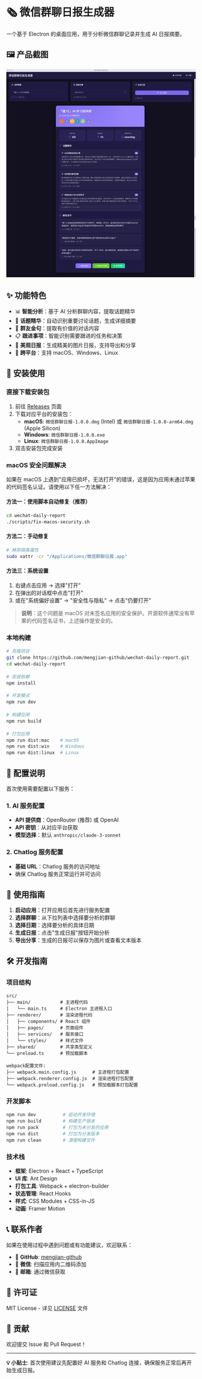 # 🗞️ 微信群聊日报生成器

一个基于 Electron 的桌面应用，用于分析微信群聊记录并生成 AI 日报摘要。

## 🖼️ 产品截图

![产品截图](public/images/product.png)

## ✨ 功能特色

- 📊 **智能分析**：基于 AI 分析群聊内容，提取话题精华
- 🎯 **话题精华**：自动识别重要讨论话题，生成详细摘要
- 💬 **群友金句**：提取有价值的对话内容
- 📋 **跟进事项**：智能识别需要跟进的任务和决策
- 🎨 **美观日报**：生成精美的图片日报，支持导出和分享
- 📱 **跨平台**：支持 macOS、Windows、Linux

## 🚀 安装使用

### 直接下载安装包

1. 前往 [Releases](https://github.com/mengjian-github/wechat-daily-report/releases) 页面
2. 下载对应平台的安装包：
   - **macOS**: `微信群聊日报-1.0.0.dmg` (Intel) 或 `微信群聊日报-1.0.0-arm64.dmg` (Apple Silicon)
   - **Windows**: `微信群聊日报-1.0.0.exe`
   - **Linux**: `微信群聊日报-1.0.0.AppImage`
3. 双击安装包完成安装

### macOS 安全问题解决

如果在 macOS 上遇到"应用已损坏，无法打开"的错误，这是因为应用未通过苹果的代码签名认证。请使用以下任一方法解决：

#### 方法一：使用脚本自动修复（推荐）

```bash
cd wechat-daily-report
./scripts/fix-macos-security.sh
```

#### 方法二：手动修复

```bash
# 移除隔离属性
sudo xattr -cr "/Applications/微信群聊日报.app"
```

#### 方法三：系统设置

1. 右键点击应用 → 选择"打开"
2. 在弹出的对话框中点击"打开"
3. 或在"系统偏好设置" → "安全性与隐私" → 点击"仍要打开"

> **说明**：这个问题是 macOS 对未签名应用的安全保护。开源软件通常没有苹果的代码签名证书，上述操作是安全的。

### 本地构建

```bash
# 克隆项目
git clone https://github.com/mengjian-github/wechat-daily-report.git
cd wechat-daily-report

# 安装依赖
npm install

# 开发模式
npm run dev

# 构建应用
npm run build

# 打包应用
npm run dist:mac    # macOS
npm run dist:win    # Windows
npm run dist:linux  # Linux
```

## 🔧 配置说明

首次使用需要配置以下服务：

### 1. AI 服务配置
- **API 提供商**：OpenRouter (推荐) 或 OpenAI
- **API 密钥**：从对应平台获取
- **模型选择**：默认 `anthropic/claude-3-sonnet`

### 2. Chatlog 服务配置
- **基础 URL**：Chatlog 服务的访问地址
- 确保 Chatlog 服务正常运行并可访问

## 📖 使用指南

1. **启动应用**：打开应用后首先进行服务配置
2. **选择群聊**：从下拉列表中选择要分析的群聊
3. **选择日期**：选择要分析的具体日期
4. **生成日报**：点击"生成日报"按钮开始分析
5. **导出分享**：生成的日报可以保存为图片或查看文本版本

## 🛠️ 开发指南

### 项目结构

```
src/
├── main/           # 主进程代码
│   └── main.ts     # Electron 主进程入口
├── renderer/       # 渲染进程代码
│   ├── components/ # React 组件
│   ├── pages/      # 页面组件
│   ├── services/   # 服务接口
│   └── styles/     # 样式文件
├── shared/         # 共享类型定义
└── preload.ts      # 预加载脚本

webpack配置文件:
├── webpack.main.config.js      # 主进程打包配置
├── webpack.renderer.config.js  # 渲染进程打包配置
└── webpack.preload.config.js   # 预加载脚本打包配置
```

### 开发脚本

```bash
npm run dev          # 启动开发环境
npm run build        # 构建生产版本
npm run pack         # 打包为未分发的应用
npm run dist         # 打包为分发版本
npm run clean        # 清理构建文件
```

### 技术栈

- **框架**: Electron + React + TypeScript
- **UI 库**: Ant Design
- **打包工具**: Webpack + electron-builder
- **状态管理**: React Hooks
- **样式**: CSS Modules + CSS-in-JS
- **动画**: Framer Motion

## 📞 联系作者

如果在使用过程中遇到问题或有功能建议，欢迎联系：

- 🔗 **GitHub**: [mengjian-github](https://github.com/mengjian-github)
- 💬 **微信**: 扫描应用内二维码添加
- 📧 **邮箱**: 通过微信获取

## 📄 许可证

MIT License - 详见 [LICENSE](LICENSE) 文件

## 🤝 贡献

欢迎提交 Issue 和 Pull Request！

---

**💡 小贴士**: 首次使用建议先配置好 AI 服务和 Chatlog 连接，确保服务正常后再开始生成日报。
